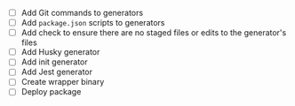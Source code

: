 - [ ] Add Git commands to generators
- [ ] Add `package.json` scripts to generators
- [ ] Add check to ensure there are no staged files or edits to the generator's files
- [ ] Add Husky generator
- [ ] Add init generator
- [ ] Add Jest generator
- [ ] Create wrapper binary
- [ ] Deploy package

